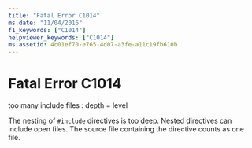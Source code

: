 ```yaml
---
title: "Fatal Error C1014"
ms.date: "11/04/2016"
f1_keywords: ["C1014"]
helpviewer_keywords: ["C1014"]
ms.assetid: 4c01ef70-e765-4d07-a3fe-a11c19fb610b
---
```

# Fatal Error C1014

too many include files : depth = level

The nesting of `#include` directives is too deep. Nested directives can include open files. The source file containing the directive counts as one file.